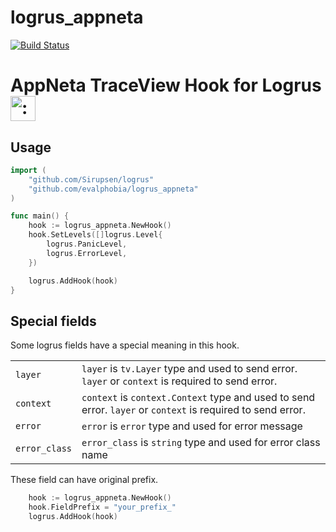 logrus_appneta
====

[![Build Status](https://travis-ci.org/evalphobia/logrus_appneta.svg?branch=master)](https://travis-ci.org/evalphobia/logrus_appneta)


# AppNeta TraceView Hook for Logrus <img src="http://i.imgur.com/hTeVwmJ.png" width="40" height="40" alt=":walrus:" class="emoji" title=":walrus:"/>

## Usage

```go
import (
	"github.com/Sirupsen/logrus"
	"github.com/evalphobia/logrus_appneta"
)

func main() {
	hook := logrus_appneta.NewHook()
	hook.SetLevels([]logrus.Level{
		logrus.PanicLevel,
		logrus.ErrorLevel,
	})

	logrus.AddHook(hook)
}
```


## Special fields

Some logrus fields have a special meaning in this hook.

|||
|:--|:--|
|`layer`|`layer` is `tv.Layer` type and used to send error. `layer` or `context` is required to send error.|
|`context`|`context` is `context.Context` type and used to send error. `layer` or `context` is required to send error.|
|`error`|`error` is `error` type and used for error message |
|`error_class`|`error_class` is `string` type and used for error class name|

These field can have original prefix.

```go
	hook := logrus_appneta.NewHook()
	hook.FieldPrefix = "your_prefix_"
	logrus.AddHook(hook)
```
